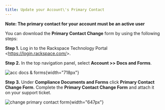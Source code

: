 ```yaml
---
title: Update your Account\'s Primary Contact
---
```


**Note: The primary contact for your account must be an active user**

You can download the **Primary Contact Change** form by using the
following steps:

**Step 1.** Log in to the Rackspace Technology Portal
\<<https://login.rackspace.com/>\>.

**Step 2.** In the top navigation panel, select **Account \>\> Docs and
Forms**.

![acc docs & forms](accdocs&forms.png){width="718px"}

**Step 3.** Under **Compliance Documents and Forms** click **Primary
Contact Change Form**. Complete the **Primary Contact Change Form** and
attach it on your support ticket.

![change primary contact form](changeprimarycontactform.png){width="647px"}
